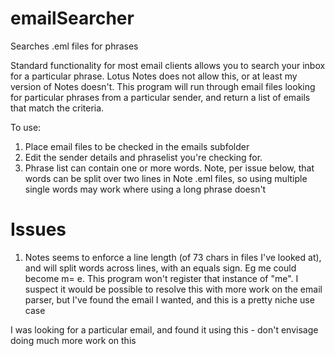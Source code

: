 # emailSearcher
Searches .eml files for phrases

Standard functionality for most email clients allows you to search your inbox for a particular phrase. Lotus Notes does not allow this, or at least my version of Notes doesn't. This program will run through email files looking for particular phrases from a particular sender, and return a list of emails that match the criteria.

To use:
1) Place email files to be checked in the emails subfolder
2) Edit the sender details and phraselist you're checking for. 
3) Phrase list can contain one or more words. Note, per issue below, that words can be split over two lines in Note .eml files, so using multiple single words may work where using a long phrase doesn't

# Issues
1) Notes seems to enforce a line length (of 73 chars in files I've looked at), and will split words across lines, with an equals sign. Eg me could become m=
e. This program won't register that instance of "me". I suspect it would be possible to resolve this with more work on the email parser, but I've found the email I wanted, and this is a pretty niche use case


I was looking for a particular email, and found it using this - don't envisage doing much more work on this
